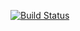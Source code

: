 [![Build Status](https://travis-ci.com/ramith123/TRAVIS-CI-demo-from-class.svg?branch=master)](https://travis-ci.com/ramith123/TRAVIS-CI-demo-from-class)
